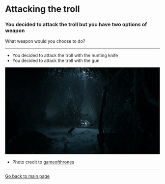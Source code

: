 # Attacking the troll
### You decided to attack the troll but you have two options of weapon
What weapon would you choose to do?

---

* You decided to attack the troll with the hunting knife
* You decided to attack the troll with the gun

![](Attackplz.png)
* Photo credit to [gameofthrones](https://gameofthrones.fandom.com/wiki/Cave_of_the_Three-Eyed_Raven?file=Cave_of_the_three-eyed_raven.png)

---
[Go back to main page](../README.md)

